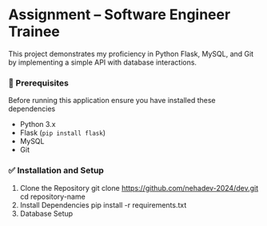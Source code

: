 # Assignment – Software Engineer Trainee
This project demonstrates my proficiency in Python Flask, MySQL, and Git by implementing a simple API with database interactions.
### 🚀 Prerequisites
Before running this application ensure you have installed these dependencies
- Python 3.x
- Flask (`pip install flask`)
- MySQL
- Git
### ✅ Installation and Setup
1. Clone the Repository
   git clone https://github.com/nehadev-2024/dev.git
   cd repository-name
2. Install Dependencies
   pip install -r requirements.txt
3. Database Setup

     

